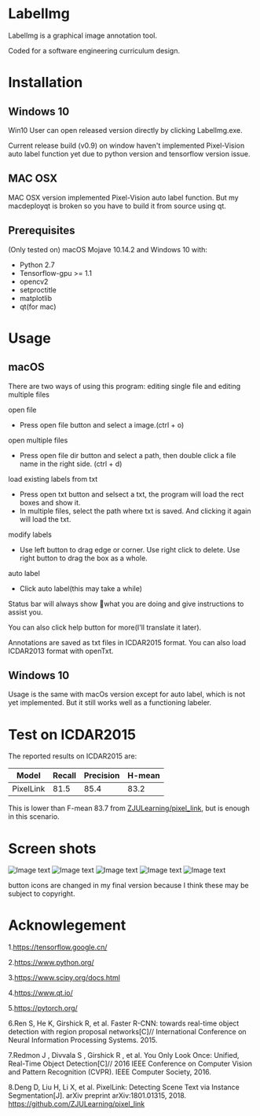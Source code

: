 # LabelImg

LabelImg is a graphical image annotation tool.

Coded for a software engineering curriculum design.


# Installation
## Windows 10

Win10 User can open released version directly by clicking LabelImg.exe.

Current release build (v0.9) on window haven't implemented Pixel-Vision auto label function yet due to python version and tensorflow version issue.

## MAC OSX

MAC OSX version implemented Pixel-Vision auto label function. But my macdeployqt is broken so you have to build it from source using qt.


## Prerequisites
(Only tested on) macOS Mojave 10.14.2 and Windows 10 with:
* Python 2.7
* Tensorflow-gpu >= 1.1
* opencv2
* setproctitle
* matplotlib
* qt(for mac)


# Usage
## macOS
There are two ways of using this program: editing single file and editing multiple files

open file

* Press open file button and select a image.(ctrl + o)

open multiple files

* Press open file dir button and select a path, then double click a file name in the right side. (ctrl + d)

load existing labels from txt

* Press open txt button and selsect a txt, the program will load the rect boxes and show it.
* In multiple files, select the path where txt is saved. And clicking it again will load the txt.

modify labels

* Use left button to drag edge or corner. Use right click to delete. Use right button to drag the box as a whole.

auto label

* Click auto label(this may take a while)

Status bar will always show what you are doing and give instructions to assist you.

You can also click help button for more(I'll translate it later).

Annotations are saved as txt files in ICDAR2015 format. You can also load ICDAR2013 format with openTxt.

## Windows 10
Usage is the same with macOs version except for auto label, which is not yet implemented. But it still works well as a functioning labeler.

# Test on ICDAR2015
The reported results on ICDAR2015  are:

|Model|Recall|Precision|H-mean|
|---|---|---|---|
|PixelLink|81.5|85.4|83.2|

This is lower than F-mean 83.7 from [ZJULearning/pixel_link](https://github.com/ZJULearning/pixel_link), but is enough in this scenario.




# Screen shots

![Image text](./keynote/修改.gif)
![Image text](./keynote/55DCFD386BF9ED18A5AD944679A5056D.png)
![Image text](./keynote/批量.gif)
![Image text](./keynote/放缩.gif)
![Image text](./keynote/UI2.gif)

button icons are changed in my final version because I think these may be subject to copyright.


# Acknowlegement
1.https://tensorflow.google.cn/ 

2.https://www.python.org/ 

3.https://www.scipy.org/docs.html 

4.https://www.qt.io/ 

5.https://pytorch.org/ 

6.Ren S, He K, Girshick R, et al. Faster R-CNN: towards real-time object detection with region proposal networks[C]// International Conference on Neural Information Processing Systems. 2015.

7.Redmon J , Divvala S , Girshick R , et al. You Only Look Once: Unified, Real-Time Object Detection[C]// 2016 IEEE Conference on Computer Vision and Pattern Recognition (CVPR). IEEE Computer Society, 2016.

8.Deng D, Liu H, Li X, et al. PixelLink: Detecting Scene Text via Instance Segmentation[J]. arXiv preprint arXiv:1801.01315, 2018. https://github.com/ZJULearning/pixel_link